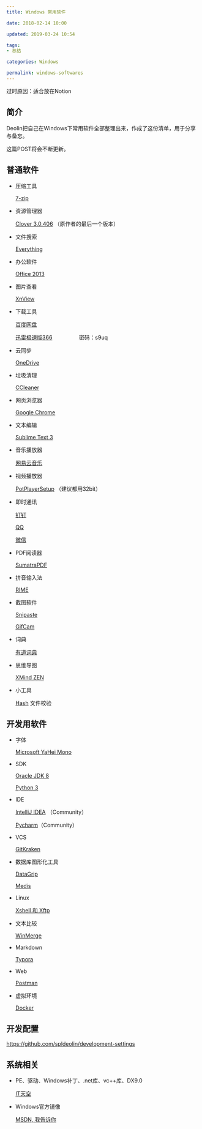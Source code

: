 ```yaml
---
title: Windows 常用软件

date: 2018-02-14 10:00

updated: 2019-03-24 10:54

tags:
- 总结

categories: Windows

permalink: windows-softwares
---
```


过时原因：适合放在Notion

## 简介

Deolin把自己在Windows下常用软件全部整理出来，作成了这份清单，用于分享与备忘。

这篇POST将会不断更新。



## 普通软件

- 压缩工具

  [7-zip](http://www.7-zip.org/)

- 资源管理器

  [Clover 3.0.406](https://www.softpedia.com/get/Tweak/System-Tweak/Clover-EJIE.shtml) （原作者的最后一个版本）

- 文件搜索

  [Everything](https://www.voidtools.com/downloads/)

- 办公软件

  [Office 2013](ed2k://|file|SW_DVD5_Office_Professional_Plus_2013_64Bit_ChnSimp_MLF_X18-55285.ISO|958879744|678EF5DD83F825E97FB710996E0BA597|/)

- 图片查看

  [XnView](https://www.xnview.com/en/xnview/#downloads)

- 下载工具

  [百度网盘](https://pan.baidu.com/download)

  [迅雷极速版366](https://pan.baidu.com/s/1dGqYiLN)　　　　　密码：s9uq

- 云同步

  [OneDrive](https://onedrive.live.com/about/zh-cn/download/)

- 垃圾清理

  [CCleaner](https://www.ccleaner.com/ccleaner/download)

- 网页浏览器

  [Google Chrome](https://www.google.com/chrome/?system=true&standalone=1)

- 文本编辑

  [Sublime Text 3](https://www.sublimetext.com/3)

- 音乐播放器

  [网易云音乐](https://music.163.com/#/download )

- 视频播放器

  [PotPlayerSetup](https://potplayer.daum.net/) （建议都用32bit）

- 即时通讯

  [钉钉](https://tms.dingtalk.com/markets/dingtalk/download)

  [QQ](https://im.qq.com/pcqq/)

  [微信](https://weixin.qq.com/cgi-bin/readtemplate?uin=&stype=&promote=&fr=&lang=zh_CN&ADTAG=&check=false&nav=download&t=weixin_download_list&loc=readtemplate,weixin,body,6)

- PDF阅读器

  [SumatraPDF](https://www.sumatrapdfreader.org/download-free-pdf-viewer.html)

- 拼音输入法

  [RIME](http://rime.im/download/)

- 截图软件

  [Snipaste](https://zh.snipaste.com/)

  [GifCam](http://blog.bahraniapps.com/gifcam/#download)

- 词典

  [有道词典](http://cidian.youdao.com/multi.html)

- 思维导图

  [XMind ZEN](https://www.xmind.cn/)

- 小工具

  [Hash](http://www.keir.net/hash.html) 文件校验



## 开发用软件

- 字体

  [Microsoft YaHei Mono](https://www.onlinewebfonts.com/download/9798f64007ae3426b2336e57dae4149c)

- SDK

  [Oracle JDK 8](http://www.oracle.com/technetwork/java/javase/downloads/jdk8-downloads-2133151.html)

  [Python 3](https://www.python.org/downloads/windows/)

- IDE

  [IntelliJ IDEA](https://www.jetbrains.com/idea/download/#section=windows) （Community）

  [Pycharm](https://www.jetbrains.com/pycharm/download/#section=windows)（Community）

- VCS

  [GitKraken](https://www.gitkraken.com/)

- 数据库图形化工具

  [DataGrip](https://www.jetbrains.com/datagrip/download/#section=windows)

  [Medis](https://github.com/x2jia/medis/releases/tag/win)

- Linux

  [Xshell 和 Xftp](https://www.netsarang.com/en/free-for-home-school/)

- 文本比较

  [WinMerge](http://winmerge.org/downloads/)

- Markdown

  [Typora](https://typora.io/)

- Web

  [Postman](https://www.getpostman.com/)

- 虚拟环境

  [Docker](https://www.docker.com/get-started)



## 开发配置

https://github.com/spldeolin/development-settings



## 系统相关

- PE、驱动、Windows补丁、.net库、vc++库、DX9.0

  [IT天空](https://www.itsk.com/topic-software.html)

- Windows官方镜像

  [MSDN, 我告诉你](https://msdn.itellyou.cn/)